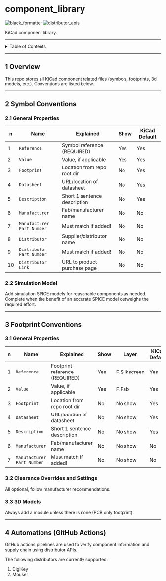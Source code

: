 # component_library

![black_formatter](https://github.com/danielljeon/component_library/actions/workflows/black_formatter.yaml/badge.svg)
![distributor_apis](https://github.com/danielljeon/component_library/actions/workflows/distributor_apis.yaml/badge.svg)

KiCad component library.

---

<details markdown="1">
  <summary>Table of Contents</summary>

- [1 Overview](#1-overview)
- [2 Symbol Conventions](#2-symbol-conventions)
    - [2.1 General Properties](#21-general-properties)
    - [2.2 Simulation Model](#22-simulation-model)
- [3 Footprint Conventions](#3-footprint-conventions)
    - [3.1 General Properties](#31-general-properties)
    - [3.2 Clearance Overrides and Settings](#32-clearance-overrides-and-settings)
    - [3.3 3D Models](#33-3d-models)
- [4 Automations (GitHub Actions)](#4-automations-github-actions)

</details>

---

## 1 Overview

This repo stores all KiCad component related files (symbols, footprints, 3d
models, etc.). Conventions are listed below.

---

## 2 Symbol Conventions

### 2.1 General Properties

| n  | Name                       | Explained                    | Show | KiCad Default |
|----|----------------------------|------------------------------|------|---------------|
| 1  | `Reference`                | Symbol reference (REQUIRED)  | Yes  | Yes           |
| 2  | `Value`                    | Value, if applicable         | Yes  | Yes           |
| 3  | `Footprint`                | Location from repo root dir  | No   | Yes           |
| 4  | `Datasheet`                | URL/location of datasheet    | No   | Yes           |
| 5  | `Description`              | Short 1 sentence description | No   | Yes           |
| 6  | `Manufacturer`             | Fab/manufacturer name        | No   | No            |
| 7  | `Manufacturer Part Number` | Must match if added!         | No   | No            |
| 8  | `Distributor`              | Supplier/distributor name    | No   | No            |
| 9  | `Distributor Part Number`  | Must match if added!         | No   | No            |
| 10 | `Distributor Link`         | URL to product purchase page | No   | No            |

### 2.2 Simulation Model

Add simulation SPICE models for reasonable components as needed. Complete when
the benefit of an accurate SPICE model outweighs the required effort.

---

## 3 Footprint Conventions

### 3.1 General Properties

| n | Name                       | Explained                      | Show | Layer        | KiCad Default |
|---|----------------------------|--------------------------------|------|--------------|---------------|
| 1 | `Reference`                | Footprint reference (REQUIRED) | Yes  | F.Silkscreen | Yes           |
| 2 | `Value`                    | Value, if applicable           | Yes  | F.Fab        | Yes           |
| 3 | `Footprint`                | Location from repo root dir    | No   | No show      | Yes           |
| 4 | `Datasheet`                | URL/location of datasheet      | No   | No show      | Yes           |
| 5 | `Description`              | Short 1 sentence description   | No   | No show      | Yes           |
| 6 | `Manufacturer`             | Fab/manufacturer name          | No   | No show      | No            |
| 7 | `Manufacturer Part Number` | Must match if added!           | No   | No show      | No            |

### 3.2 Clearance Overrides and Settings

All optional, follow manufacturer recommendations.

### 3.3 3D Models

Always add a module unless there is none (PCB only footprint).

---

## 4 Automations (GitHub Actions)

GitHub actions pipelines are used to verify component information and supply
chain using distributor APIs.

The following distributors are currently supported:

1. DigiKey
2. Mouser
